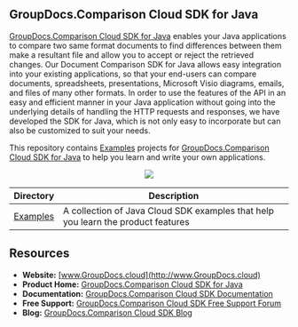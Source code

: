 ## GroupDocs.Comparison Cloud SDK for Java

[GroupDocs.Comparison Cloud SDK for Java](https://products.groupdocs.cloud/comparison/java) enables your Java applications to compare two ‎same format documents to find differences between them make a resultant file and allow you to ‎accept or reject the retrieved changes. Our Document Comparison SDK for Java allows easy integration ‎into your existing applications, so that your end-users can compare documents, spreadsheets, ‎presentations, Microsoft Visio diagrams, emails, and files of many other formats. In order to use the features of the API in an easy and efficient manner in your Java application without going into the underlying details of handling the HTTP requests and responses, we have developed the SDK for Java, which is not only easy to incorporate but can also be customized to suit your needs.

This repository contains [Examples](Examples) projects for [GroupDocs.Comparison Cloud SDK for Java](https://products.groupdocs.cloud/comparison/java) to help you learn and write your own applications.

<p align="center">

  <a title="Download complete GroupDocs.Comparison Cloud SDK Examples for Java source code" href="https://github.com/groupdocs-comparison-cloud/groupdocs-comparison-cloud-java-samples/archive/master.zip">
	<img src="https://raw.github.com/AsposeExamples/java-examples-dashboard/master/images/downloadZip-Button-Large.png" />
  </a>
</p>

Directory | Description
--------- | -----------
[Examples](Examples)  | A collection of Java Cloud SDK examples that help you learn the product features

## Resources

+ **Website:** [www.GroupDocs.cloud](http://www.GroupDocs.cloud)
+ **Product Home:** [GroupDocs.Comparison Cloud SDK for Java](https://products.groupdocs.cloud/comparison/java)
+ **Documentation:** [GroupDocs.Comparison Cloud SDK Documentation](https://docs.groupdocs.cloud/display/comparisoncloud/Home)
+ **Free Support:** [GroupDocs.Comparison Cloud SDK Free Support Forum](https://forum.groupdocs.cloud/c/comparison)
+ **Blog:** [GroupDocs.Comparison Cloud SDK Blog](https://blog.groupdocs.cloud/category/comparison/)

